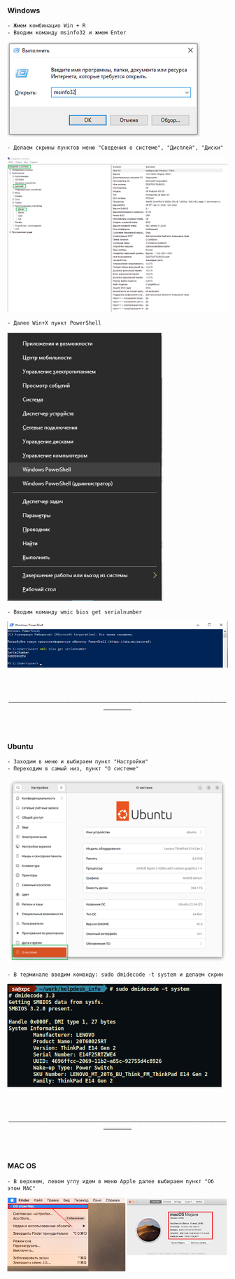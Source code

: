 ### Windows
    - Жмем комбинацио Win + R
    - Вводим команду msinfo32 и жмем Enter

![Screenshot](img/winr_msinfo.png)

    - Делаем скрины пунктов меню "Сведения о системе", "Дисплей", "Диски"

![Screenshot](img/msinfo32.png)
    
    - Далее Win+X пункт PowerShell

![Screenshot](img/win+x.png)

    - Вводим команду wmic bios get serialnumber
  
![Screenshot](img/win_psh.png)

<br/><br/>
<p align="center">________________________________________________________________________________________</p>
<br/><br/>

### Ubuntu
    - Заходим в меню и выбираем пункт "Настройки"
    - Переходим в самый низ, пункт "О системе"
![Screenshot](img/about_os.png)

    - В терминале вводим команду: sudo dmidecode -t system и делаем скрин
![Screenshot](img/dmidecode.png)



<br/><br/>
<p align="center">________________________________________________________________________________________</p>
<br/><br/>

### MAC OS
    - В верхнем, левом углу идем в меню Apple далее выбираем пункт "Об этом МАС"
![Screenshot](img/macos_info.png)

